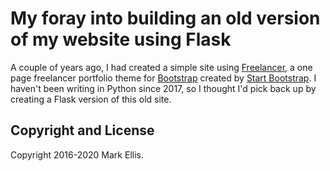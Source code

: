 # My foray into building an old version of my website using Flask

A couple of years ago, I had created a simple site using [Freelancer](https://startbootstrap.com/themes/freelancer/), a one page freelancer portfolio theme for [Bootstrap](http://getbootstrap.com/) created by [Start Bootstrap](http://startbootstrap.com/). I haven't been writing in Python since 2017, so I thought I'd pick back up by creating a Flask version of this old site.

## Copyright and License

Copyright 2016-2020 Mark Ellis.